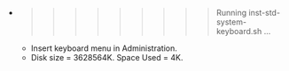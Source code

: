 * >>>>>>>>> Running inst-std-system-keyboard.sh ...
  * Insert keyboard menu in Administration.
  * Disk size = 3628564K. Space Used = 4K.
